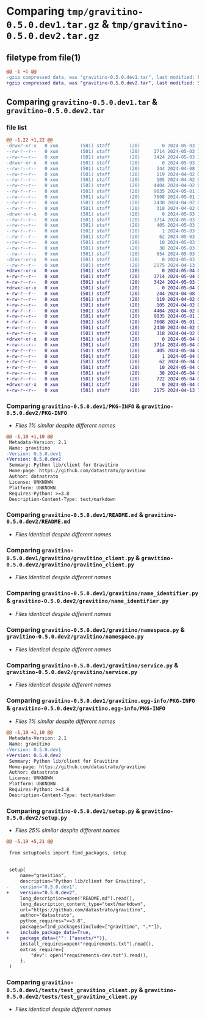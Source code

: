 # Comparing `tmp/gravitino-0.5.0.dev1.tar.gz` & `tmp/gravitino-0.5.0.dev2.tar.gz`

## filetype from file(1)

```diff
@@ -1 +1 @@
-gzip compressed data, was "gravitino-0.5.0.dev1.tar", last modified: Fri May  3 12:38:07 2024, max compression
+gzip compressed data, was "gravitino-0.5.0.dev2.tar", last modified: Sat May  4 01:20:16 2024, max compression
```

## Comparing `gravitino-0.5.0.dev1.tar` & `gravitino-0.5.0.dev2.tar`

### file list

```diff
@@ -1,22 +1,22 @@
-drwxr-xr-x   0 xun        (501) staff       (20)        0 2024-05-03 12:38:07.696108 gravitino-0.5.0.dev1/
--rw-r--r--   0 xun        (501) staff       (20)     3714 2024-05-03 12:38:07.695973 gravitino-0.5.0.dev1/PKG-INFO
--rw-r--r--   0 xun        (501) staff       (20)     3424 2024-05-03 12:21:44.000000 gravitino-0.5.0.dev1/README.md
-drwxr-xr-x   0 xun        (501) staff       (20)        0 2024-05-03 12:38:07.695020 gravitino-0.5.0.dev1/gravitino/
--rw-r--r--   0 xun        (501) staff       (20)      244 2024-04-08 10:35:22.000000 gravitino-0.5.0.dev1/gravitino/__init__.py
--rw-r--r--   0 xun        (501) staff       (20)      119 2024-04-02 06:05:04.000000 gravitino-0.5.0.dev1/gravitino/constants.py
--rw-r--r--   0 xun        (501) staff       (20)      105 2024-04-02 06:05:04.000000 gravitino-0.5.0.dev1/gravitino/exceptions.py
--rw-r--r--   0 xun        (501) staff       (20)     4404 2024-04-02 06:05:04.000000 gravitino-0.5.0.dev1/gravitino/gravitino_client.py
--rw-r--r--   0 xun        (501) staff       (20)     9035 2024-05-01 10:39:47.000000 gravitino-0.5.0.dev1/gravitino/name_identifier.py
--rw-r--r--   0 xun        (501) staff       (20)     7608 2024-05-01 10:39:47.000000 gravitino-0.5.0.dev1/gravitino/namespace.py
--rw-r--r--   0 xun        (501) staff       (20)     2430 2024-04-02 06:05:04.000000 gravitino-0.5.0.dev1/gravitino/service.py
--rw-r--r--   0 xun        (501) staff       (20)      318 2024-04-02 06:05:04.000000 gravitino-0.5.0.dev1/gravitino/typing.py
-drwxr-xr-x   0 xun        (501) staff       (20)        0 2024-05-03 12:38:07.695605 gravitino-0.5.0.dev1/gravitino.egg-info/
--rw-r--r--   0 xun        (501) staff       (20)     3714 2024-05-03 12:38:07.000000 gravitino-0.5.0.dev1/gravitino.egg-info/PKG-INFO
--rw-r--r--   0 xun        (501) staff       (20)      405 2024-05-03 12:38:07.000000 gravitino-0.5.0.dev1/gravitino.egg-info/SOURCES.txt
--rw-r--r--   0 xun        (501) staff       (20)        1 2024-05-03 12:38:07.000000 gravitino-0.5.0.dev1/gravitino.egg-info/dependency_links.txt
--rw-r--r--   0 xun        (501) staff       (20)       62 2024-05-03 12:38:07.000000 gravitino-0.5.0.dev1/gravitino.egg-info/requires.txt
--rw-r--r--   0 xun        (501) staff       (20)       10 2024-05-03 12:38:07.000000 gravitino-0.5.0.dev1/gravitino.egg-info/top_level.txt
--rw-r--r--   0 xun        (501) staff       (20)       38 2024-05-03 12:38:07.696157 gravitino-0.5.0.dev1/setup.cfg
--rw-r--r--   0 xun        (501) staff       (20)      654 2024-05-03 12:26:51.000000 gravitino-0.5.0.dev1/setup.py
-drwxr-xr-x   0 xun        (501) staff       (20)        0 2024-05-03 12:38:07.695759 gravitino-0.5.0.dev1/tests/
--rw-r--r--   0 xun        (501) staff       (20)     2175 2024-04-13 14:55:38.000000 gravitino-0.5.0.dev1/tests/test_gravitino_client.py
+drwxr-xr-x   0 xun        (501) staff       (20)        0 2024-05-04 01:20:16.578039 gravitino-0.5.0.dev2/
+-rw-r--r--   0 xun        (501) staff       (20)     3714 2024-05-04 01:20:16.577917 gravitino-0.5.0.dev2/PKG-INFO
+-rw-r--r--   0 xun        (501) staff       (20)     3424 2024-05-03 12:21:44.000000 gravitino-0.5.0.dev2/README.md
+drwxr-xr-x   0 xun        (501) staff       (20)        0 2024-05-04 01:20:16.576876 gravitino-0.5.0.dev2/gravitino/
+-rw-r--r--   0 xun        (501) staff       (20)      244 2024-04-08 10:35:22.000000 gravitino-0.5.0.dev2/gravitino/__init__.py
+-rw-r--r--   0 xun        (501) staff       (20)      119 2024-04-02 06:05:04.000000 gravitino-0.5.0.dev2/gravitino/constants.py
+-rw-r--r--   0 xun        (501) staff       (20)      105 2024-04-02 06:05:04.000000 gravitino-0.5.0.dev2/gravitino/exceptions.py
+-rw-r--r--   0 xun        (501) staff       (20)     4404 2024-04-02 06:05:04.000000 gravitino-0.5.0.dev2/gravitino/gravitino_client.py
+-rw-r--r--   0 xun        (501) staff       (20)     9035 2024-05-01 10:39:47.000000 gravitino-0.5.0.dev2/gravitino/name_identifier.py
+-rw-r--r--   0 xun        (501) staff       (20)     7608 2024-05-01 10:39:47.000000 gravitino-0.5.0.dev2/gravitino/namespace.py
+-rw-r--r--   0 xun        (501) staff       (20)     2430 2024-04-02 06:05:04.000000 gravitino-0.5.0.dev2/gravitino/service.py
+-rw-r--r--   0 xun        (501) staff       (20)      318 2024-04-02 06:05:04.000000 gravitino-0.5.0.dev2/gravitino/typing.py
+drwxr-xr-x   0 xun        (501) staff       (20)        0 2024-05-04 01:20:16.577484 gravitino-0.5.0.dev2/gravitino.egg-info/
+-rw-r--r--   0 xun        (501) staff       (20)     3714 2024-05-04 01:20:16.000000 gravitino-0.5.0.dev2/gravitino.egg-info/PKG-INFO
+-rw-r--r--   0 xun        (501) staff       (20)      405 2024-05-04 01:20:16.000000 gravitino-0.5.0.dev2/gravitino.egg-info/SOURCES.txt
+-rw-r--r--   0 xun        (501) staff       (20)        1 2024-05-04 01:20:16.000000 gravitino-0.5.0.dev2/gravitino.egg-info/dependency_links.txt
+-rw-r--r--   0 xun        (501) staff       (20)       62 2024-05-04 01:20:16.000000 gravitino-0.5.0.dev2/gravitino.egg-info/requires.txt
+-rw-r--r--   0 xun        (501) staff       (20)       10 2024-05-04 01:20:16.000000 gravitino-0.5.0.dev2/gravitino.egg-info/top_level.txt
+-rw-r--r--   0 xun        (501) staff       (20)       38 2024-05-04 01:20:16.578091 gravitino-0.5.0.dev2/setup.cfg
+-rw-r--r--   0 xun        (501) staff       (20)      722 2024-05-04 01:20:02.000000 gravitino-0.5.0.dev2/setup.py
+drwxr-xr-x   0 xun        (501) staff       (20)        0 2024-05-04 01:20:16.577623 gravitino-0.5.0.dev2/tests/
+-rw-r--r--   0 xun        (501) staff       (20)     2175 2024-04-13 14:55:38.000000 gravitino-0.5.0.dev2/tests/test_gravitino_client.py
```

### Comparing `gravitino-0.5.0.dev1/PKG-INFO` & `gravitino-0.5.0.dev2/PKG-INFO`

 * *Files 1% similar despite different names*

```diff
@@ -1,10 +1,10 @@
 Metadata-Version: 2.1
 Name: gravitino
-Version: 0.5.0.dev1
+Version: 0.5.0.dev2
 Summary: Python lib/client for Gravitino
 Home-page: https://github.com/datastrato/gravitino
 Author: datastrato
 License: UNKNOWN
 Platform: UNKNOWN
 Requires-Python: >=3.8
 Description-Content-Type: text/markdown
```

### Comparing `gravitino-0.5.0.dev1/README.md` & `gravitino-0.5.0.dev2/README.md`

 * *Files identical despite different names*

### Comparing `gravitino-0.5.0.dev1/gravitino/gravitino_client.py` & `gravitino-0.5.0.dev2/gravitino/gravitino_client.py`

 * *Files identical despite different names*

### Comparing `gravitino-0.5.0.dev1/gravitino/name_identifier.py` & `gravitino-0.5.0.dev2/gravitino/name_identifier.py`

 * *Files identical despite different names*

### Comparing `gravitino-0.5.0.dev1/gravitino/namespace.py` & `gravitino-0.5.0.dev2/gravitino/namespace.py`

 * *Files identical despite different names*

### Comparing `gravitino-0.5.0.dev1/gravitino/service.py` & `gravitino-0.5.0.dev2/gravitino/service.py`

 * *Files identical despite different names*

### Comparing `gravitino-0.5.0.dev1/gravitino.egg-info/PKG-INFO` & `gravitino-0.5.0.dev2/gravitino.egg-info/PKG-INFO`

 * *Files 1% similar despite different names*

```diff
@@ -1,10 +1,10 @@
 Metadata-Version: 2.1
 Name: gravitino
-Version: 0.5.0.dev1
+Version: 0.5.0.dev2
 Summary: Python lib/client for Gravitino
 Home-page: https://github.com/datastrato/gravitino
 Author: datastrato
 License: UNKNOWN
 Platform: UNKNOWN
 Requires-Python: >=3.8
 Description-Content-Type: text/markdown
```

### Comparing `gravitino-0.5.0.dev1/setup.py` & `gravitino-0.5.0.dev2/setup.py`

 * *Files 25% similar despite different names*

```diff
@@ -5,19 +5,21 @@
 
 from setuptools import find_packages, setup
 
 
 setup(
     name="gravitino",
     description="Python lib/client for Gravitino",
-    version="0.5.0.dev1",
+    version="0.5.0.dev2",
     long_description=open("README.md").read(),
     long_description_content_type="text/markdown",
     url="https://github.com/datastrato/gravitino",
     author="datastrato",
     python_requires=">=3.8",
     packages=find_packages(include=["gravitino", ".*"]),
+    include_package_data=True,
+    package_data={"": ["assets/*"]},
     install_requires=open("requirements.txt").read(),
     extras_require={
         "dev": open("requirements-dev.txt").read(),
     },
 )
```

### Comparing `gravitino-0.5.0.dev1/tests/test_gravitino_client.py` & `gravitino-0.5.0.dev2/tests/test_gravitino_client.py`

 * *Files identical despite different names*

